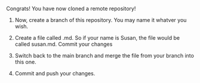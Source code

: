 Congrats! You have now cloned a remote repository!

1. Now, create a branch of this repository. You may name it whatver you wish.

2. Create a file called <your name>.md. So if your name is Susan, the file would be called susan.md. Commit your changes
3. Switch back to the main branch and merge the file from your branch into this one.
4. Commit and push your changes.